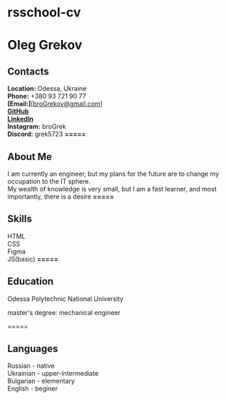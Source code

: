 
# rsschool-cv

# Oleg Grekov

## Contacts

**Location:** Odessa, Ukraine  
**Phone:** +380 93 721 90 77  
**[Email:]**[broGrekov@gmail.com]  
**[GitHub](https://github.com/broGrek)**  
**[LinkedIn](https://www.linkedin.com/in/oleg-grekov-b29364269)**  
**Instagram:** broGrek  
**Discord:** grek5723
**=====**

## About Me

I am currently an engineer, but my plans for the future are to change my occupation to the IT sphere.  
My wealth of knowledge is very small, but I am a fast learner, and most importantly, there is a desire
**=====**

## Skills

HTML  
CSS  
Figma  
JS(basic)
**=====**

## Education

Odessа Polytechnic National University  

master's degree: mechanical engineer  

=====

## Languages

Russian - native  
Ukrainian - upper-intermediate  
Bulgarian - elementary  
English - beginer
